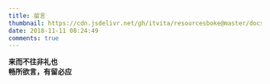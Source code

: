 ```yaml
---
title: 留言
thumbnail: https://cdn.jsdelivr.net/gh/itvita/resourcesboke@master/docs/message.png
date: 2018-11-11 08:24:49
comments: true
---
```


**来而不往非礼也**  
**畅所欲言，有留必应**
